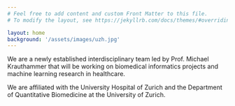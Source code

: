 ```yaml
---
# Feel free to add content and custom Front Matter to this file.
# To modify the layout, see https://jekyllrb.com/docs/themes/#overriding-theme-defaults

layout: home
background: '/assets/images/uzh.jpg'
---
```


We are a newly established interdisciplinary team led by Prof. Michael Krauthammer that will be working on biomedical informatics projects and machine learning research in healthcare.

We are affiliated with the University Hospital of Zurich and the Department of Quantitative Biomedicine at the University of Zurich.
